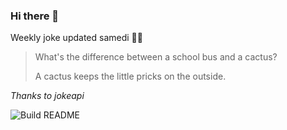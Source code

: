 ### Hi there 👋



Weekly joke updated samedi 💁‍♂️


<!-- START_JOKE_SECTION -->
> 
> What's the difference between a school bus and a cactus?
> 
> A cactus keeps the little pricks on the outside.
<!-- END_JOKE_SECTION -->


*Thanks to jokeapi*


![Build README](https://github.com/ThomasTSWD/ThomasTSWD/workflows/Build%20README/badge.svg)


<!-- ##![Cute cat](https://cataas.com/cat?width=250&height=250) -->
